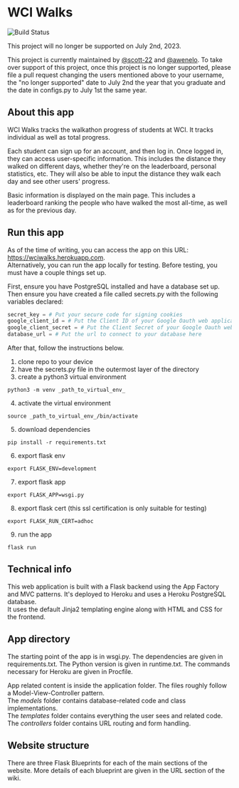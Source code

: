 # WCI Walks
![Build Status](https://travis-ci.com/WCI-Computer-Science/WCI-Walks.svg?branch=main "Build Status")

This project will no longer be supported on July 2nd, 2023.

This project is currently maintained by [@scott-22](https://github.com/scott-22) and [@awenelo](https://github.com/awenelo). To take over support of this project, once this project is no longer supported, please file a pull request changing the users mentioned above to your username, the "no longer supported" date to July 2nd the year that you graduate and the date in configs.py to July 1st the same year.

## About this app
WCI Walks tracks the walkathon progress of students at WCI. It tracks individual as well as total progress.

Each student can sign up for an account, and then log in.
Once logged in, they can access user-specific information. This includes the distance they walked on different days, whether they're on the leaderboard, personal statistics, etc. They will also be able to input the distance they walk each day and see other users' progress.

Basic information is displayed on the main page. This includes a leaderboard ranking the people who have walked the most all-time, as well as for the previous day.

## Run this app
As of the time of writing, you can access the app on this URL: https://wciwalks.herokuapp.com.  
Alternatively, you can run the app locally for testing.
Before testing, you must have a couple things set up.

First, ensure you have PostgreSQL installed and have a database set up.
Then ensure you have created a file called secrets.py with the following variables declared:
```python
secret_key = # Put your secure code for signing cookies
google_client_id = # Put the Client ID of your Google Oauth web application
google_client_secret = # Put the Client Secret of your Google Oauth web application
database_url = # Put the url to connect to your database here
```

After that, follow the instructions below.

1. clone repo to your device
2. have the secrets.py file in the outermost layer of the directory
3. create a python3 virtual environment
```
python3 -m venv _path_to_virtual_env_
```
4. activate the virtual environment
```
source _path_to_virtual_env_/bin/activate
```
5. download dependencies
```
pip install -r requirements.txt
```
6. export flask env
```
export FLASK_ENV=development
```
7. export flask app
```
export FLASK_APP=wsgi.py
```
8. export flask cert (this ssl certification is only suitable for testing)
```
export FLASK_RUN_CERT=adhoc
```
9. run the app
```
flask run
```

## Technical info
This web application is built with a Flask backend using the App Factory and MVC patterns.
It's deployed to Heroku and uses a Heroku PostgreSQL database.  
It uses the default Jinja2 templating engine along with HTML and CSS for the frontend.  

## App directory
The starting point of the app is in wsgi.py. 
The dependencies are given in requirements.txt.
The Python version is given in runtime.txt.
The commands necessary for Heroku are given in Procfile.


App related content is inside the application folder.
The files roughly follow a Model-View-Controller pattern.  
The _models_ folder contains database-related code and class implementations.  
The _templates_ folder contains everything the user sees and related code.  
The _controllers_ folder contains URL routing and form handling.

## Website structure
There are three Flask Blueprints for each of the main sections of the website.
More details of each blueprint are given in the URL section of the wiki.

